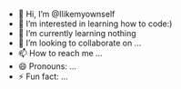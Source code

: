 - 👋 Hi, I’m @Ilikemyownself
- 👀 I’m interested in learning how to code:)
- 🌱 I’m currently learning nothing
- 💞️ I’m looking to collaborate on ...
- 📫 How to reach me ...
- 😄 Pronouns: ...
- ⚡ Fun fact: ...

<!---
Ilikemyownself/Ilikemyownself is a ✨ special ✨ repository because its `README.md` (this file) appears on your GitHub profile.
You can click the Preview link to take a look at your changes.
--->
